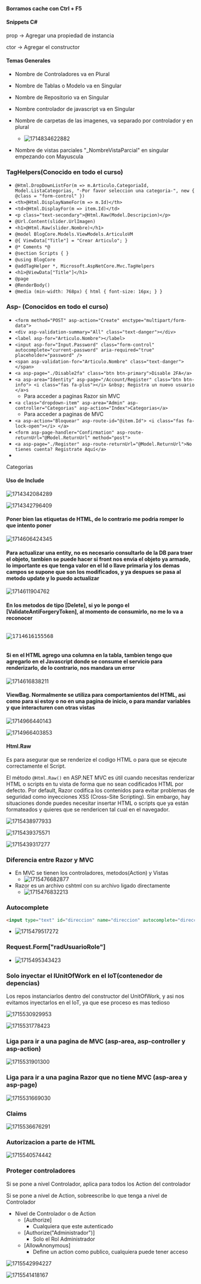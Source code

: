 #### Borramos cache con Ctrl + F5

#### Snippets C#

prop -> Agregar una propiedad de instancia

ctor -> Agregar el constructor

#### Temas Generales

* Nombre de Controladores va en Plural
* Nombre de Tablas o Modelo va en Singular
* Nombre de Repositorio va en Singular
* Nombre controlador de javascript va en Singular
* Nombre de carpetas de las imagenes, va separado por controlador y en plural

  * ![1714834622882](image/ImportanteARecordar/1714834622882.png)
* Nombre de vistas parciales "_NombreVistaParcial" en singular empezando con Mayuscula

### TagHelpers(Conocido en todo el curso)

* `@Html.DropDownListFor(m => m.Articulo.CategoriaId, Model.ListaCategorias, "-Por favor seleccion una categoria-", new { @class = "form-control" })`
* ``<th>@Html.DisplayNameFor(m => m.Id)</th>``
* `<td>@Html.DisplayFor(m => item.Id)</td> `
* `<p class="text-secondary">@Html.Raw(Model.Descripcion)</p>`
* `@Url.Content(slider.UrlImagen)`
* `<h1>@Html.Raw(slider.Nombre)</h1>`
* `@model BlogCore.Models.ViewModels.ArticuloVM`
* `@{ ViewData["Title"] = "Crear Articulo"; }`
* `@* Coments *@`
* `@section Scripts { }`
* `@using BlogCore`
* `@addTagHelper *, Microsoft.AspNetCore.Mvc.TagHelpers`
* `<h1>@ViewData["Title"]</h1>`
* `@page`
* `@RenderBody()`
* `@media (min-width: 768px) { html { font-size: 16px; } }`

### Asp- (Conocidos en todo el curso)

* `<form method="POST" asp-action="Create" enctype="multipart/form-data">`
* `<div asp-validation-summary="All" class="text-danger"></div>`
* `<label asp-for="Articulo.Nombre"></label>`
* `<input asp-for="Input.Password" class="form-control" autocomplete="current-password" aria-required="true" placeholder="password" />`
* `<span asp-validation-for="Articulo.Nombre" class="text-danger"></span>`
* `<a asp-page="./Disable2fa" class="btn btn-primary">Disable 2FA</a>`
* `<a asp-area="Identity" asp-page="/Account/Register" class="btn btn-info"> <i class="fas fa-plus"></i> &nbsp; Registra un nuevo usuario </a>s`
  * Para acceder a paginas Razor sin MVC
* `<a class="dropdown-item" asp-area="Admin" asp-controller="Categorias" asp-action="Index">Categorias</a>`
  * Para acceder a paginas de MVC
* `<a asp-action="Bloquear" asp-route-id="@item.Id"> <i class="fas fa-lock-open"></i> </a>`
* `<form asp-page-handler="Confirmation" asp-route-returnUrl="@Model.ReturnUrl" method="post">`
* `<a asp-page="./Register" asp-route-returnUrl="@Model.ReturnUrl">No tienes cuenta? Registrate Aquí</a>`
* 

<a class="dropdown-item" asp-area="Admin" asp-controller="Categorias" asp-action="Index">Categorias</a>


#### **Uso de Include**

![1714342084289](image/ImportanteARecordar/1714342084289.png)

![1714342796409](image/README/1714342796409.png)

#### Poner bien las etiquetas de HTML, de lo contrario me podria romper lo que intento poner

![1714606424345](image/README/1714606424345.png)

#### Para actualizar una entity, no es necesario consultarlo de la DB para traer el objeto, tambien se puede hacer si front nos envia el objeto ya armado, lo importante es que tenga valor en el Id o llave primaria y los demas campos se supone que son los modificados, y ya despues se pasa al metodo update y lo puedo actualizar

![1714611904762](image/ImportanteARecordar/1714611904762.png)

#### En los metodos de tipo [Delete], si yo le pongo el [ValidateAntiForgeryToken], al momento de consumirlo, no me lo va a reconocer

<pre class="vditor-reset" placeholder="" contenteditable="true" spellcheck="false"><p data-block="0"><img src="https://file+.vscode-resource.vscode-cdn.net/c%3A/Users/Cesar%20Garcia/source/UdemyAspNetMVC/Proyecto2/UDY-MasterAspNetMvc-02BlogCore/image/README/1714616155568.png" alt="1714616155568"/></p></pre>

#### Si en el HTML agrego una columna en la tabla, tambien tengo que agregarlo en el Javascript donde se consume el servicio para renderizarlo, de lo contrario, nos mandara un error

![1714616838211](image/ImportanteARecordar/1714616838211.png)

#### ViewBag. Normalmente se utiliza para comportamientos del HTML, asi como para si estoy o no en una pagina de inicio, o para mandar variables y que interacturen con otras vistas

![1714966440143](image/ImportanteARecordar/1714966440143.png)

![1714966403853](image/ImportanteARecordar/1714966403853.png)

#### Html.Raw

Es para asegurar que se renderize el codigo HTML o para que se ejecute correctamente el Script.

El método `@Html.Raw()` en ASP.NET MVC es útil cuando necesitas renderizar HTML o scripts en tu vista de forma que no sean codificados HTML por defecto. Por default, Razor codifica los contenidos para evitar problemas de seguridad como inyecciones XSS (Cross-Site Scripting). Sin embargo, hay situaciones donde puedes necesitar insertar HTML o scripts que ya están formateados y quieres que se rendericen tal cual en el navegador.

![1715438977933](image/README/1715438977933.png)

![1715439375571](image/README/1715439375571.png)

![1715439317277](image/ImportanteARecordar/1715439317277.png)

### Diferencia entre Razor y MVC

* En MVC se tienen los controladores, metodos(Action) y Vistas
  * ![1715476682877](image/ImportanteARecordar/1715476682877.png)
* Razor es un archivo cshtml con su archivo ligado directamente
  * ![1715476832213](image/README/1715476832213.png)

### Autocomplete

```html
<input type="text" id="direccion" name="direccion" autocomplete="direccion" />`
```

* ![1715479517272](image/ImportanteARecordar/1715479517272.png)

### Request.Form["radUsuarioRole"]

* ![1715495343423](image/ImportanteARecordar/1715495343423.png)

### Solo inyectar el IUnitOfWork en el IoT(contenedor de depencias)

Los repos instanciarlos dentro del constructor del UnitOfWork, y asi nos evitamos inyectarlos en el IoT, ya que ese proceso es mas tedioso

![1715530929953](image/ImportanteARecordar/1715530929953.png)

![1715531778423](image/ImportanteARecordar/1715531778423.png)

### Liga para ir a una pagina de MVC (asp-area, asp-controller y asp-action)

![1715531901300](image/ImportanteARecordar/1715531901300.png)

### Liga para ir a una pagina Razor que no tiene MVC (asp-area y asp-page)

![1715531669030](image/ImportanteARecordar/1715531669030.png)

### Claims

![1715536676291](image/ImportanteARecordar/1715536676291.png)

### Autorizacion a parte de HTML

![1715540574442](image/ImportanteARecordar/1715540574442.png)

### Proteger controladores

Si se pone a nivel Controlador, aplica para todos los Action del controlador

Si se pone a nivel de Action, sobreescribe lo que tenga a nivel de Controlador

* Nivel de Controlador o de Action
  * [Authorize]
    * Cualquiera que este autenticado
  * [Authorize("Administrador")]
    * Solo el Rol Administrador
  * [AllowAnonymous]
    * Define un action como publico, cualquiera puede tener acceso

![1715542994227](image/README/1715542994227.png)

![1715541418167](image/ImportanteARecordar/1715541418167.png)

